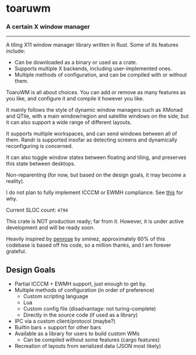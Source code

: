 # toaruwm

### A certain X window manager

---

A tiling X11 window manager library written in Rust. Some of its features include:

- Can be downloaded as a binary or used as a crate.
- Supports multiple X backends, including user-implemented ones.
- Multiple methods of configuration, and can be compiled with or without them.

ToaruWM is all about choices. You can add or remove as many features as you like, and configure it and compile it however you like.

It mainly follows the style of dynamic window managers such as XMonad and QTile, with a main window/region and satellite windows on the side,
but it can also support a wide range of different layouts.

It supports multiple workspaces, and can send windows between all of them. Randr is supported insofar as detecting screens and dynamically reconfiguring is concerned.

It can also toggle window states between floating and tiling, and preserves this state between desktops.

Non-reparenting (for now, but based on the design goals, it may become a reality).

I do not plan to fully implement ICCCM or EWMH compliance.
See [this](http://www.call-with-current-continuation.org/rants/icccm.txt) for why.

Current SLOC count: `4794`

This crate is NOT production ready; far from it. However, it is under active development and will be ready soon.

Heavily inspired by [penrose](https://docs.rs/penrose/0.2.0/penrose/index.html) by sminez, approximately 60% of this codebase is based off his code, so a million thanks, and I am forever grateful.

## Design Goals

- Partial ICCCM + EWMH support, just enough to get by.
- Multiple methods of configuration (in order of preference)
  - Custom scripting language
  - Lua
  - Custom config file (disadvantage: not turing-complete)
  - Directly in the source code (if used as a library)
- IPC via a custom client/protocol (maybe?)
- Builtin bars + support for other bars
- Available as a library for users to build custom WMs
  - Can be compiled without some features (cargo features)
- Recreation of layouts from serialized data (JSON most likely)
